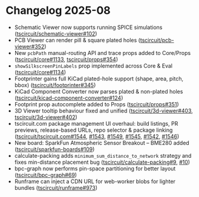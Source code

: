 # Changelog 2025-08

- Schematic Viewer now supports running SPICE simulations ([tscircuit/schematic-viewer#102](https://github.com/tscircuit/schematic-viewer/pull/102))
- PCB Viewer can render pill & square plated holes ([tscircuit/pcb-viewer#352](https://github.com/tscircuit/pcb-viewer/pull/352))
- New `pcbPath` manual-routing API and trace props added to Core/Props ([tscircuit/core#1133](https://github.com/tscircuit/core/pull/1133), [tscircuit/props#354](https://github.com/tscircuit/props/pull/354))
- `showSilkscreenPinLabels` prop implemented across Core & Eval ([tscircuit/core#1134](https://github.com/tscircuit/core/pull/1134))
- Footprinter gains full KiCad plated-hole support (shape, area, pitch, bbox) ([tscircuit/footprinter#345](https://github.com/tscircuit/footprinter/pull/345))
- KiCad Component Converter now parses plated & non-plated holes ([tscircuit/kicad-component-converter#124](https://github.com/tscircuit/kicad-component-converter/pull/124))
- Footprint prop autocomplete added to Props ([tscircuit/props#351](https://github.com/tscircuit/props/pull/351))
- 3D Viewer tooltip behaviour fixed and unified ([tscircuit/3d-viewer#403](https://github.com/tscircuit/3d-viewer/pull/403), [tscircuit/3d-viewer#402](https://github.com/tscircuit/3d-viewer/pull/402))
- tscircuit.com package management UI overhaul: build listings, PR previews, release-based URLs, repo selector & package linking ([tscircuit/tscircuit.com#1544](https://github.com/tscircuit/tscircuit.com/pull/1544), [#1543](https://github.com/tscircuit/tscircuit.com/pull/1543), [#1549](https://github.com/tscircuit/tscircuit.com/pull/1549), [#1545](https://github.com/tscircuit/tscircuit.com/pull/1545), [#1542](https://github.com/tscircuit/tscircuit.com/pull/1542), [#1546](https://github.com/tscircuit/tscircuit.com/pull/1546))
- New board: SparkFun Atmospheric Sensor Breakout – BME280 added ([tscircuit/sparkfun-boards#109](https://github.com/tscircuit/sparkfun-boards/pull/109))
- calculate-packing adds `minimum_sum_distance_to_network` strategy and fixes min-distance placement bug ([tscircuit/calculate-packing#9](https://github.com/tscircuit/calculate-packing/pull/9), [#10](https://github.com/tscircuit/calculate-packing/pull/10))
- bpc-graph now performs pin-space partitioning for better layout ([tscircuit/bpc-graph#69](https://github.com/tscircuit/bpc-graph/pull/69))
- Runframe can inject a CDN URL for web-worker blobs for lighter bundles ([tscircuit/runframe#973](https://github.com/tscircuit/runframe/pull/973))
